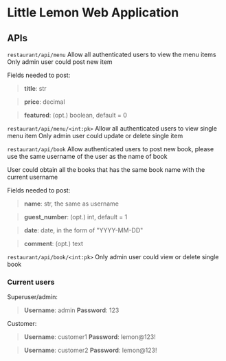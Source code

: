 # Little Lemon Web Application

## APIs
```restaurant/api/menu```
Allow all authenticated users to view the menu items
Only admin user could post new item

Fields needed to post:
>**title**: str

>**price**: decimal

>**featured**: (opt.) boolean, default = 0

```restaurant/api/menu/<int:pk>```
Allow all authenticated users to view single menu item
Only admin user could update or delete single item

```restaurant/api/book```
Allow authenticated users to post new book, please use the same username of the user as the name of book

User could obtain all the books that has the same book name with the current username

Fields needed to post:
>**name**: str, the same as username

>**guest_number**: (opt.) int, default = 1

>**date**: date, in the form of "YYYY-MM-DD"

>**comment**: (opt.) text

```restaurant/api/book/<int:pk>```
Only admin user could view or delete single book

### Current users
Superuser/admin:
>**Username**: admin
>**Password**: 123

Customer:
>**Username**: customer1
>**Password**: lemon@123!

>**Username**: customer2
>**Password**: lemon@123!